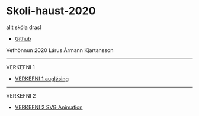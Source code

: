 # Skoli-haust-2020
 allt skóla drasl

 * [Github](https://github.com/larusarmann/larusarmann.github.io)

Vefhönnun 2020
Lárus Ármann Kjartansson

-----------------------------------------------------------------------

VERKEFNI 1

  * [VERKEFNI 1 auglýsing](Vefhönnun/Verkefni_1-auglýsing/anim.html)
  
-----------------------------------------------------------------------

VERKEFNI 2

  * [VERKEFNI 2 SVG Animation](Vefhönnun/Verkefni_2-svg_Animation/Index.html)

